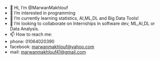 - 👋 Hi, I’m @MarwanMakhlouf
- 👀 I’m interested in programming
- 🌱 I’m currently learning statistics, AI,ML,DL and Big Data Tools!
- 💞️ I’m looking to collaborate on Internships in software dev, ML,AI,DL or Data Analysis.
- 📫 How to reach me:
- phone: 01064020390
- facebook: marwanmakhlouf@yahoo.com
- mail: marwanmakhlouf41@gmail.com

<!---
MarwanMakhlouf/MarwanMakhlouf is a ✨ special ✨ repository because its `README.md` (this file) appears on your GitHub profile.
You can click the Preview link to take a look at your changes.
--->
